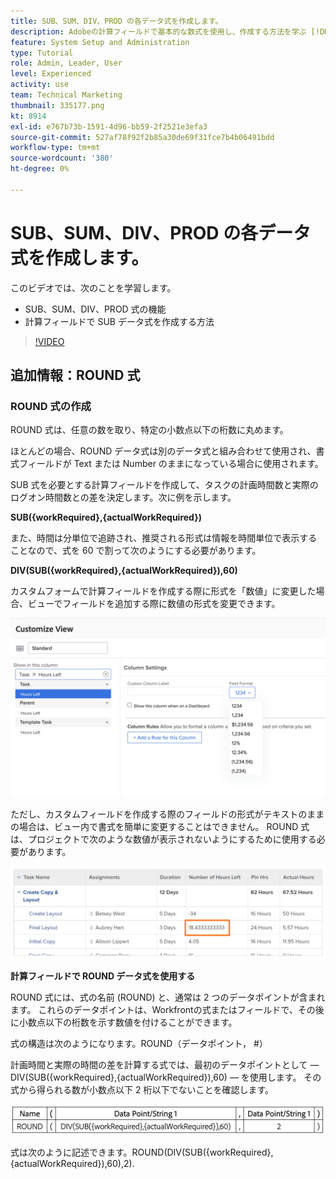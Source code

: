 ```yaml
---
title: SUB、SUM、DIV、PROD の各データ式を作成します。
description: Adobeの計算フィールドで基本的な数式を使用し、作成する方法を学ぶ [!DNL Workfront].
feature: System Setup and Administration
type: Tutorial
role: Admin, Leader, User
level: Experienced
activity: use
team: Technical Marketing
thumbnail: 335177.png
kt: 8914
exl-id: e767b73b-1591-4d96-bb59-2f2521e3efa3
source-git-commit: 527af78f92f2b85a30de69f31fce7b4b06491bdd
workflow-type: tm+mt
source-wordcount: '380'
ht-degree: 0%

---
```


# SUB、SUM、DIV、PROD の各データ式を作成します。

このビデオでは、次のことを学習します。

* SUB、SUM、DIV、PROD 式の機能
* 計算フィールドで SUB データ式を作成する方法

>[!VIDEO](https://video.tv.adobe.com/v/335177/?quality=12)

## 追加情報：ROUND 式

### ROUND 式の作成

ROUND 式は、任意の数を取り、特定の小数点以下の桁数に丸めます。

ほとんどの場合、ROUND データ式は別のデータ式と組み合わせて使用され、書式フィールドが Text または Number のままになっている場合に使用されます。

SUB 式を必要とする計算フィールドを作成して、タスクの計画時間数と実際のログオン時間数との差を決定します。次に例を示します。

**SUB({workRequired},{actualWorkRequired})**

また、時間は分単位で追跡され、推奨される形式は情報を時間単位で表示することなので、式を 60 で割って次のようにする必要があります。

**DIV(SUB({workRequired},{actualWorkRequired}),60)**

カスタムフォームで計算フィールドを作成する際に形式を「数値」に変更した場合、ビューでフィールドを追加する際に数値の形式を変更できます。

![使用率レポートを含むワークロードバランサー](assets/round01.png)

ただし、カスタムフィールドを作成する際のフィールドの形式がテキストのままの場合は、ビュー内で書式を簡単に変更することはできません。 ROUND 式は、プロジェクトで次のような数値が表示されないようにするために使用する必要があります。

![使用率レポートを含むワークロードバランサー](assets/round02.png)

<b>計算フィールドで ROUND データ式を使用する</b>

ROUND 式には、式の名前 (ROUND) と、通常は 2 つのデータポイントが含まれます。 これらのデータポイントは、Workfrontの式またはフィールドで、その後に小数点以下の桁数を示す数値を付けることができます。

式の構造は次のようになります。ROUND（データポイント， #）

計画時間と実際の時間の差を計算する式では、最初のデータポイントとして —DIV(SUB({workRequired},{actualWorkRequired}),60) — を使用します。 その式から得られる数が小数点以下 2 桁以下でないことを確認します。

![使用率レポートを含むワークロードバランサー](assets/round03.png)

式は次のように記述できます。ROUND(DIV(SUB({workRequired},{actualWorkRequired}),60),2).
